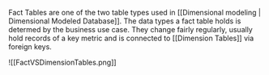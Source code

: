 Fact Tables are one of the two table types used in [[Dimensional modeling | Dimensional Modeled Database]]. The data types a fact table holds is determed by the business use case. They change fairly regularly, usually hold records of a key metric and is connected to [[Dimension Tables]] via foreign keys.

![[FactVSDimensionTables.png]]